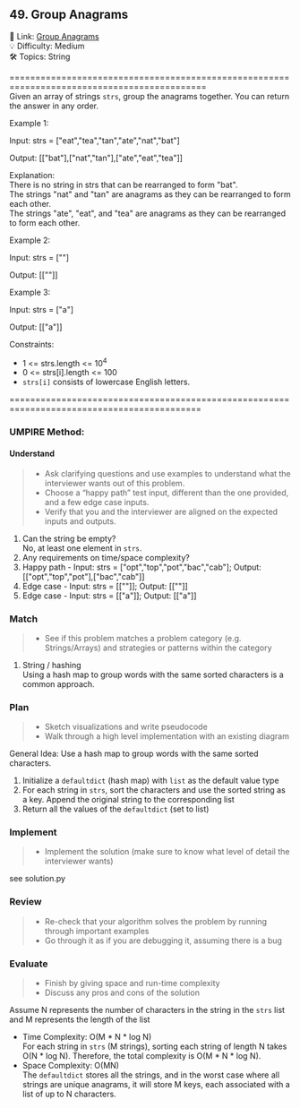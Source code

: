 ## 49. Group Anagrams
🔗  Link: [Group Anagrams](https://leetcode.com/problems/group-anagrams/description/)<br>
💡 Difficulty: Medium<br>
🛠️ Topics: String<br>

============================================================================================<br>
Given an array of strings `strs`, group the anagrams together. You can return the answer in any order.<br>

 

Example 1:<br>

Input: strs = ["eat","tea","tan","ate","nat","bat"]<br>

Output: [["bat"],["nat","tan"],["ate","eat","tea"]]<br>

Explanation:<br>
There is no string in strs that can be rearranged to form "bat".<br>
The strings "nat" and "tan" are anagrams as they can be rearranged to form each other.<br>
The strings "ate", "eat", and "tea" are anagrams as they can be rearranged to form each other.<br>

Example 2:<br>

Input: strs = [""]<br>

Output: [[""]]<br>

Example 3:<br>

Input: strs = ["a"]<br>

Output: [["a"]]<br>
 

Constraints:<br>

- 1 <= strs.length <= 10<sup>4</sup>
- 0 <= strs[i].length <= 100
- `strs[i]` consists of lowercase English letters.

===========================================================================================<br>
### UMPIRE Method:
#### Understand

> - Ask clarifying questions and use examples to understand what the interviewer wants out of this problem.
> - Choose a “happy path” test input, different than the one provided, and a few edge case inputs. 
> - Verify that you and the interviewer are aligned on the expected inputs and outputs.
1. Can the string be empty?<br>
   No, at least one element in `strs`.<br>
2. Any requirements on time/space complexity?<br>
3. Happy path - Input: strs = ["opt","top","pot","bac","cab"]; Output: [["opt","top","pot"],["bac","cab"]]
4. Edge case - Input: strs = [[""]]; Output: [[""]]
5. Edge case - Input: strs = [["a"]]; Output: [["a"]]

### Match
> - See if this problem matches a problem category (e.g. Strings/Arrays) and strategies or patterns within the category
1. String / hashing <br>
   Using a hash map to group words with the same sorted characters is a common approach.<br>
   
### Plan
> - Sketch visualizations and write pseudocode
> - Walk through a high level implementation with an existing diagram

General Idea: Use a hash map to group words with the same sorted characters.<br>

1) Initialize a `defaultdict` (hash map) with `list` as the default value type
2) For each string in `strs`, sort the characters and use the sorted string as a key. Append the original string to the corresponding list<br>
3) Return all the values of the `defaultdict` (set to list)
    
### Implement
> - Implement the solution (make sure to know what level of detail the interviewer wants)

see solution.py

### Review
> - Re-check that your algorithm solves the problem by running through important examples
> - Go through it as if you are debugging it, assuming there is a bug
### Evaluate
> - Finish by giving space and run-time complexity
> - Discuss any pros and cons of the solution

Assume N represents the number of characters in the string in the `strs` list and M represents the length of the list


- Time Complexity: O(M * N * log N)<br>
  For each string in `strs` (M strings), sorting each string of length N takes O(N * log N). Therefore, the total complexity is O(M * N * log N).
- Space Complexity: O(MN)<br>
  The `defaultdict` stores all the strings, and in the worst case where all strings are unique anagrams, it will store M keys, each associated with a list of up to N characters.
